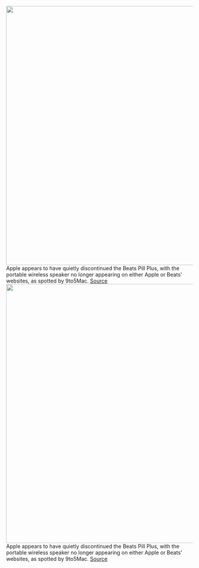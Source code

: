 <img src='https://cdn.vox-cdn.com/thumbor/qDe8Q9Ii-ecBI1RKsiN_QPH0el0=/0x0:2500x1667/1200x800/filters:focal(1050x634:1450x1034)/cdn.vox-cdn.com/uploads/chorus_image/image/70370988/beats-pill-plus-0797.0.0.jpg' width='700px' /><br/>
Apple appears to have quietly discontinued the Beats Pill Plus, with the portable wireless speaker no longer appearing on either Apple or Beats' websites, as spotted by 9to5Mac.
<a href='https://www.theverge.com/2022/1/10/22876792/apple-beats-pill-plus-battery-powered-speaker-discontinued'> Source <a/><img src='https://cdn.vox-cdn.com/thumbor/qDe8Q9Ii-ecBI1RKsiN_QPH0el0=/0x0:2500x1667/1200x800/filters:focal(1050x634:1450x1034)/cdn.vox-cdn.com/uploads/chorus_image/image/70370988/beats-pill-plus-0797.0.0.jpg' width='700px' /><br/>
Apple appears to have quietly discontinued the Beats Pill Plus, with the portable wireless speaker no longer appearing on either Apple or Beats' websites, as spotted by 9to5Mac.
<a href='https://www.theverge.com/2022/1/10/22876792/apple-beats-pill-plus-battery-powered-speaker-discontinued'> Source <a/>